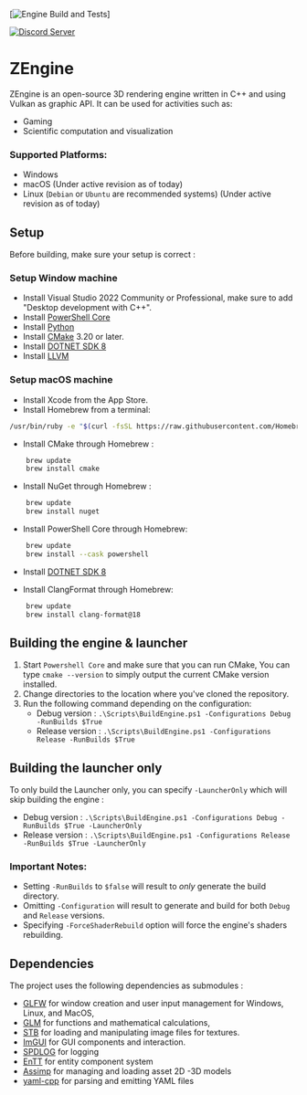 [![Engine Build and Tests](https://github.com/JeanPhilippeKernel/RendererEngine/actions/workflows/Engine-CI.yml/badge.svg)]

[![Discord Server](https://discord.com/api/guilds/1249429728624906405/widget.png?style=banner2)](https://discord.gg/jC3GPVKKsW)

# ZEngine

ZEngine is an open-source 3D rendering engine written in C++ and using Vulkan as graphic API.
It can be used for activities such as:
  - Gaming
  - Scientific computation and visualization

### Supported Platforms:
- Windows
- macOS (Under active revision as of today)
- Linux (`Debian` or `Ubuntu` are recommended systems) (Under active revision as of today)

## Setup

Before building, make sure your setup is correct : 

### Setup Window machine

- Install Visual Studio 2022 Community or Professional, make sure to add "Desktop development with C++".
- Install [PowerShell Core](https://github.com/PowerShell/PowerShell/releases)
- Install [Python](https://www.python.org/ftp/python/3.12.4/python-3.12.4-amd64.exe)
- Install [CMake](https://cmake.org/download/) 3.20 or later.
- Install [DOTNET SDK 8](https://dotnet.microsoft.com/en-us/download/dotnet/8.0)
- Install [LLVM](https://github.com/llvm/llvm-project/releases/download/llvmorg-18.1.8/LLVM-18.1.8-win64.exe)

### Setup macOS machine

- Install Xcode from the App Store.
- Install Homebrew from a terminal:
```bash
/usr/bin/ruby -e "$(curl -fsSL https://raw.githubusercontent.com/Homebrew/install/master/install)"
```

- Install CMake through Homebrew :
```bash
    brew update
    brew install cmake
```

- Install NuGet through Homebrew :
```bash
    brew update
    brew install nuget
```

- Install PowerShell Core through Homebrew:
```bash
    brew update
    brew install --cask powershell
```
- Install [DOTNET SDK 8](https://dotnet.microsoft.com/en-us/download/dotnet/8.0)

- Install ClangFormat through Homebrew:
```bash
    brew update
    brew install clang-format@18
```

## Building the engine & launcher

1. Start `Powershell Core` and make sure that you can run CMake, You can type `cmake --version` to simply output the current CMake version installed.
2. Change directories to the location where you've cloned the repository.
3. Run the following command depending on the configuration:
	- Debug version :	`.\Scripts\BuildEngine.ps1 -Configurations Debug -RunBuilds $True`
	- Release version :	`.\Scripts\BuildEngine.ps1 -Configurations Release -RunBuilds $True`

## Building the launcher only

To only build the Launcher only, you can specify `-LauncherOnly` which will skip building the engine :
- Debug version :	`.\Scripts\BuildEngine.ps1 -Configurations Debug -RunBuilds $True -LauncherOnly`
- Release version :	`.\Scripts\BuildEngine.ps1 -Configurations Release -RunBuilds $True -LauncherOnly`

### Important Notes:
- Setting `-RunBuilds` to `$false` will result to *only* generate the build directory.
- Omitting `-Configuration` will result to generate and build for both `Debug` and `Release` versions.
- Specifying `-ForceShaderRebuild` option will force the engine's shaders rebuilding.

## Dependencies

The project uses the following dependencies as submodules : 
 - [GLFW](https://github.com/glfw/glfw) for window creation and user input management for Windows, Linux, and MacOS,
 - [GLM](https://glm.g-truc.net/0.9.9/index.html) for functions and mathematical calculations,
 - [STB](https://github.com/nothings/stb) for loading and manipulating image files for textures.
 - [ImGUI](https://github.com/ocornut/imgui) for GUI components and interaction.
 - [SPDLOG](https://github.com/gabime/spdlog) for logging
 - [EnTT](https://github.com/skypjack/entt) for entity component system
 - [Assimp](https://github.com/assimp/assimp) for managing and loading asset 2D -3D models
 - [yaml-cpp](https://github.com/jbeder/yaml-cpp) for parsing and emitting YAML files
